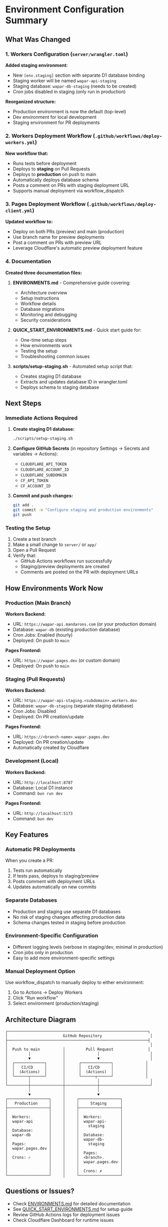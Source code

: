 # Environment Configuration Summary

## What Was Changed

### 1. Workers Configuration (`server/wrangler.toml`)

**Added staging environment:**
- New `[env.staging]` section with separate D1 database binding
- Staging worker will be named `wapar-api-staging`
- Staging database: `wapar-db-staging` (needs to be created)
- Cron jobs disabled in staging (only run in production)

**Reorganized structure:**
- Production environment is now the default (top-level)
- Dev environment for local development
- Staging environment for PR deployments

### 2. Workers Deployment Workflow (`.github/workflows/deploy-workers.yml`)

**New workflow that:**
- Runs tests before deployment
- Deploys to **staging** on Pull Requests
- Deploys to **production** on push to main
- Automatically deploys database schema
- Posts a comment on PRs with staging deployment URL
- Supports manual deployment via workflow_dispatch

### 3. Pages Deployment Workflow (`.github/workflows/deploy-client.yml`)

**Updated workflow to:**
- Deploy on both PRs (preview) and main (production)
- Use branch name for preview deployments
- Post a comment on PRs with preview URL
- Leverage Cloudflare's automatic preview deployment feature

### 4. Documentation

**Created three documentation files:**

1. **ENVIRONMENTS.md** - Comprehensive guide covering:
   - Architecture overview
   - Setup instructions
   - Workflow details
   - Database migrations
   - Monitoring and debugging
   - Security considerations

2. **QUICK_START_ENVIRONMENTS.md** - Quick start guide for:
   - One-time setup steps
   - How environments work
   - Testing the setup
   - Troubleshooting common issues

3. **scripts/setup-staging.sh** - Automated setup script that:
   - Creates staging D1 database
   - Extracts and updates database ID in wrangler.toml
   - Deploys schema to staging database

## Next Steps

### Immediate Actions Required

1. **Create staging D1 database:**
   ```bash
   ./scripts/setup-staging.sh
   ```

2. **Configure GitHub Secrets** (in repository Settings → Secrets and variables → Actions):
   - `CLOUDFLARE_API_TOKEN`
   - `CLOUDFLARE_ACCOUNT_ID`
   - `CLOUDFLARE_SUBDOMAIN`
   - `CF_API_TOKEN`
   - `CF_ACCOUNT_ID`

3. **Commit and push changes:**
   ```bash
   git add .
   git commit -m "Configure staging and production environments"
   git push
   ```

### Testing the Setup

1. Create a test branch
2. Make a small change to `server/` or `app/`
3. Open a Pull Request
4. Verify that:
   - GitHub Actions workflows run successfully
   - Staging/preview deployments are created
   - Comments are posted on the PR with deployment URLs

## How Environments Work Now

### Production (Main Branch)

**Workers Backend:**
- URL: `https://wapar-api.mandarons.com` (or your production domain)
- Database: `wapar-db` (existing production database)
- Cron Jobs: Enabled (hourly)
- Deployed: On push to `main`

**Pages Frontend:**
- URL: `https://wapar.pages.dev` (or custom domain)
- Deployed: On push to `main`

### Staging (Pull Requests)

**Workers Backend:**
- URL: `https://wapar-api-staging.<subdomain>.workers.dev`
- Database: `wapar-db-staging` (separate staging database)
- Cron Jobs: Disabled
- Deployed: On PR creation/update

**Pages Frontend:**
- URL: `https://<branch-name>.wapar.pages.dev`
- Deployed: On PR creation/update
- Automatically created by Cloudflare

### Development (Local)

**Workers Backend:**
- URL: `http://localhost:8787`
- Database: Local D1 instance
- Command: `bun run dev`

**Pages Frontend:**
- URL: `http://localhost:5173`
- Command: `bun dev`

## Key Features

### Automatic PR Deployments

When you create a PR:
1. Tests run automatically
2. If tests pass, deploys to staging/preview
3. Posts comment with deployment URLs
4. Updates automatically on new commits

### Separate Databases

- Production and staging use separate D1 databases
- No risk of staging changes affecting production data
- Schema changes tested in staging before production

### Environment-Specific Configuration

- Different logging levels (verbose in staging/dev, minimal in production)
- Cron jobs only in production
- Easy to add more environment-specific settings

### Manual Deployment Option

Use workflow_dispatch to manually deploy to either environment:
1. Go to Actions → Deploy Workers
2. Click "Run workflow"
3. Select environment (production/staging)

## Architecture Diagram

```
┌─────────────────────────────────────────────────────────────┐
│                        GitHub Repository                     │
├─────────────────────────────────────────────────────────────┤
│                                                              │
│  Push to main          │         Pull Request               │
│         │              │              │                      │
│         ▼              │              ▼                      │
│  ┌─────────────┐       │      ┌─────────────┐              │
│  │   CI/CD     │       │      │   CI/CD     │              │
│  │  (Actions)  │       │      │  (Actions)  │              │
│  └──────┬──────┘       │      └──────┬──────┘              │
│         │              │              │                      │
└─────────┼──────────────┼──────────────┼──────────────────────┘
          │              │              │
          ▼              │              ▼
┌──────────────────┐     │     ┌──────────────────┐
│   Production     │     │     │     Staging      │
├──────────────────┤     │     ├──────────────────┤
│                  │     │     │                  │
│  Workers:        │     │     │  Workers:        │
│  wapar-api       │     │     │  wapar-api-      │
│                  │     │     │    staging       │
│  Database:       │     │     │                  │
│  wapar-db        │     │     │  Database:       │
│                  │     │     │  wapar-db-       │
│  Pages:          │     │     │    staging       │
│  wapar.pages.dev │     │     │                  │
│                  │     │     │  Pages:          │
│  Crons: ✓        │     │     │  <branch>.       │
│                  │     │     │  wapar.pages.dev │
│                  │     │     │                  │
│                  │     │     │  Crons: ✗        │
└──────────────────┘     │     └──────────────────┘
```

## Questions or Issues?

- Check [ENVIRONMENTS.md](./ENVIRONMENTS.md) for detailed documentation
- See [QUICK_START_ENVIRONMENTS.md](./QUICK_START_ENVIRONMENTS.md) for setup guide
- Review GitHub Actions logs for deployment issues
- Check Cloudflare Dashboard for runtime issues
